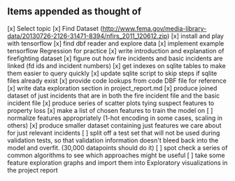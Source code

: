 ## Items appended as thought of

[x] Select topic
[x] Find Dataset (http://www.fema.gov/media-library-data/20130726-2126-31471-8394/nfirs_2011_120612.zip)
[x] install and play with tensorflow
[x] find dbf reader and explore data
[x] implement example tensorflow Regression for practice
[x] write introduction and explanation of firefighting dataset
[x] figure out how fire incidents and basic incidents are linked (fd ids and incident numbers)
[x] get indexes on sqlite tables to make them easier to query quickly
[x] update sqlite script to skip steps if sqlite files already exist
[x] provide code lookups from code DBF file for reference
[x] write data exploration section in project_report.md
[x] produce joined dataset of just incidents that are in both the fire incident file and the basic incident file
[x] produce series of scatter plots tying suspect features to property loss
[x] make a list of chosen features to train the model on
[ ] normalize features appropriately (1-hot encoding in some cases, scaling in others)
[x] produce smaller dataset containing just features we care about for just relevant incidents
[ ] split off a test set that will not be used during validation tests,
so that validation information doesn't bleed back into the model and overfit.
(30,000 datapoints should do it)
[ ] spot check a series of common algorithms to see which approaches might be useful
[ ] take some feature exploration graphs and import them into Exploratory
visualizations in the project report

